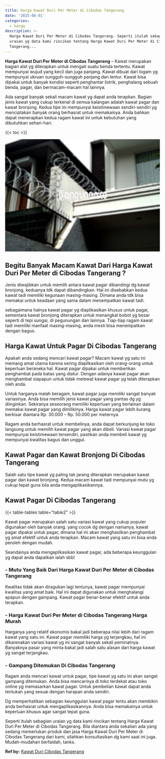 ```yaml
---
title: Harga Kawat Duri Per Meter di Cibodas Tangerang
date: '2025-08-01'
categories:
  - harga
description: >-
  Harga Kawat Duri Per Meter di Cibodas Tangerang. Seperti itulah sebagian
  uraian yg data kami rincikan tentang Harga Kawat Duri Per Meter di Cibodas
  Tangerang...
---
```


**Harga Kawat Duri Per Meter di Cibodas Tangerang** – Kawat merupakan bagian alat yg diterapkan untuk mengait suatu benda tertentu. Kawat mempunyai wujud yang kecil dan juga panjang. Kawat dibuat dari logam yg mempunyai ukruan sungguh-sungguh panjang dan lentur. Kawat bisa dipakai untuk banyak kondisi seperti penghantar listrik, penghalang sebuah benda, pagar, dan bermacam-macam hal lainnya.

Ada sangat banyak sekali macam kawat yg dapat anda terapkan. Bagian jenis kawat yang cukup terkenal di semua kalangan adalah kawat pagar dan kawat bronjong. Kedua tipe ini mempunyai keistimewaan sendiri-sendiri yg menciptakan banyak orang berhasrat untuk memakainya. Anda bahkan dapat menerapkan kedua ragam kawat ini untuk kebutuhan yang dibutuhkan sehari-hari.

{{< toc >}}

![Harga Kawat Duri Per Meter di Cibodas Tangerang](/images/jual-kawat-murah29.png)

## Begitu Banyak Macam Kawat Dari Harga Kawat Duri Per Meter di Cibodas Tangerang ?

Jenis diwajibkan untuk memlih antara kawat pagar dibandingi dg kawat bronjong, keduanya tdk dapat dibandingkan. Hal ini disebabkan kedua kawat tadi memiliki kegunaan masing-masing. Dimana anda tdk bisa memakai untuk keadaan yang sama dalam menempatkan kawat tadi.

sebagaimana halnya kawat pagar yg diaplikasikan khusus untuk pagar, sementara kawat bronjong diterapkan untuk menangkal bobot yg besar seperti di tepi sungai, di pegunungan dan lainnya. Tiap-tiap ragam kawat tadi memiliki manfaat masing-masing, anda mesti bisa menempatkan dengan bagus.

## Harga Kawat Untuk Pagar Di Cibodas Tangerang

Apakah anda sedang mencari kawat pagar? Macam kawat yg satu ini memang amat utama karena sering diaplikasikan oleh orang-orang untuk keperluan beraneka hal. Kawat pagar dipakai untuk memberikan penghambat pada batas yang diatur. Dengan adanya kawat pagar akan menghambat siapapun untuk tidak melewat kawat pagar yg telah diterapkan oleh anda.

Untuk harganya malah beragam, kawat pagar juga memiliki sangat banyak variasinya. Anda bisa memilih jenis kawat pagar yang pantas dg yg diinginkan. Sekiranya seseorang memiliki keperluan yang berlainan dalam memakai kawat pagar yang dimilikinya. Harga kawat pagar lebih kurang berkisar diantara Rp. 30.000 – Rp. 50.000 per meternya.

Ragam anda berhasrat untuk membelinya, anda dapat berkunjung ke toko langsung untuk memilih kawat pagar yang akan dibeli. Variasi kawat pagar mempunyai keistimewaan tersendiri, pastikan anda membeli kawat yg mempunyai kwalitas bagus dan unggul.

## Kawat Pagar dan Kawat Bronjong Di Cibodas Tangerang

Salah satu tipe kawat yg paling tak jarang diterapkan merupakan kawat pagar dan kawat bronjong. Kedua macam kawat tadi mempunyai mutu yg cukup tepat guna bila anda mengaplikasikannya.

## Kawat Pagar Di Cibodas Tangerang

{{< table-tables table="table2" >}}

Kawat pagar merupakan salah satu variasi kawat yang cukup populer digunakan oleh banyak orang. yang cocok dg dengan namanya, kawat pagar dipakai untuk pagar, dimana hal ini akan menghasilkan penghambat yg amat efektif untuk anda terapkan. Macam kawat yang satu ini bisa anda peroleh dengan mudah.

Seandainya anda mengaplikasikan kawat pagar, ada beberapa keunggulan yg dapat anda dapatkan ialah sbb!

### \- Mutu Yang Baik Dari Harga Kawat Duri Per Meter di Cibodas Tangerang

Kwalitas tidak akan diragukan lagi tentunya, kawat pagar mempunyai kwalitas yang amat baik. Hal ini dapat digunakan untuk menghalangi apapun dengan gampang. Kawat pagar benar-benar efektif untuk anda terapkan.

### \- Harga Kawat Duri Per Meter di Cibodas Tangerang Harga Murah

Harganya yang relatif ekonomis bakal jadi beberapa nilai lebih dari ragam kawat yang satu ini. Kawat pagar memiliki harga yg terjangkau, hal ini dikarenakan variasi kawat yg ini sangat banyak sekali peminatnya. Banyaknya pasar yang minta bakal jadi salah satu alasan dari harga kawat yg sangat terjangkau.

### \- Gampang Ditemukan Di Cibodas Tangerang

Ragam anda mencari kawat untuk pagar, tipe kawat yg satu ini akan sangat gampang ditemukan. Anda bisa mencarinya di toko terdekat atau toko online yg memasarkan kawat pagar. Untuk pembelian kawat dapat anda tentukan yang sesuai dengan harapan anda sendiri.

Dg memperhatikan sebagian keunggulan kawat pagar tentu akan membikin anda berhasrat untuk mengaplikasikannya. Anda bisa memakainya untuk keperluan khusus agar sangat tepat guna.

Seperti itulah sebagian uraian yg data kami rincikan tentang Harga Kawat Duri Per Meter di Cibodas Tangerang. Bila diantara anda sekalian ada yang sedang memerlukan produk dan jasa Harga Kawat Duri Per Meter di Cibodas Tangerang dari kami, silahkan konsultasikan dg kami saat ini juga. Mudah-mudahan berfaidah, tanks.

**Ref by:** [Kawat Duri Cibodas Tangerang](https://id.wikipedia.org/wiki/Kawat)
